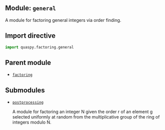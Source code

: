 ## Module: <code>general</code>
A module for factoring general integers via order finding.

## Import directive
```python
import quaspy.factoring.general
```

## Parent module
- [<code>factoring</code>](../README.md)

## Submodules
- [<code>postprocessing</code>](postprocessing/README.md)

  A module for factoring an integer N given the order r of an element g selected uniformly at random from the multiplicative group of the ring of integers modulo N.

